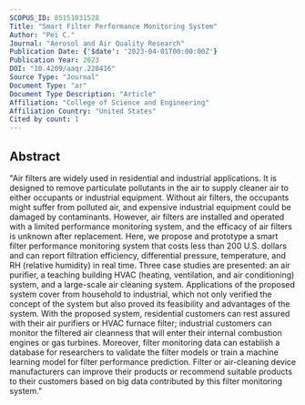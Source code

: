 ```yaml
---
SCOPUS_ID: 85151031528
Title: "Smart Filter Performance Monitoring System"
Author: "Pei C."
Journal: "Aerosol and Air Quality Research"
Publication Date: {'$date': '2023-04-01T00:00:00Z'}
Publication Year: 2023
DOI: "10.4209/aaqr.220416"
Source Type: "Journal"
Document Type: "ar"
Document Type Description: "Article"
Affiliation: "College of Science and Engineering"
Affiliation Country: "United States"
Cited by count: 1
---
```


## Abstract
"Air filters are widely used in residential and industrial applications. It is designed to remove particulate pollutants in the air to supply cleaner air to either occupants or industrial equipment. Without air filters, the occupants might suffer from polluted air, and expensive industrial equipment could be damaged by contaminants. However, air filters are installed and operated with a limited performance monitoring system, and the efficacy of air filters is unknown after replacement. Here, we propose and prototype a smart filter performance monitoring system that costs less than 200 U.S. dollars and can report filtration efficiency, differential pressure, temperature, and RH (relative humidity) in real time. Three case studies are presented: an air purifier, a teaching building HVAC (heating, ventilation, and air conditioning) system, and a large-scale air cleaning system. Applications of the proposed system cover from household to industrial, which not only verified the concept of the system but also proved its feasibility and advantages of the system. With the proposed system, residential customers can rest assured with their air purifiers or HVAC furnace filter; industrial customers can monitor the filtered air cleanness that will enter their internal combustion engines or gas turbines. Moreover, filter monitoring data can establish a database for researchers to validate the filter models or train a machine learning model for filter performance prediction. Filter or air-cleaning device manufacturers can improve their products or recommend suitable products to their customers based on big data contributed by this filter monitoring system."
